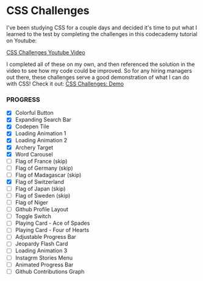 # CSS Challenges

I've been studying CSS for a couple days and decided it's time to put what I learned to the test by completing the challenges in this codecademy tutorial on Youtube: 

[CSS Challenges Youtube Video](https://www.youtube.com/watch?v=TzuWIHGFKCQ&list=TLPQMDQwODIwMjXvaTXlnE9G5g&index=4)

I completed all of these on my own, and then referenced the solution in the video to see how my code could be improved. So for any hiring managers out there, these challenges serve a good demonstration of what I can do with CSS! Check it out: [CSS Challenges: Demo](https://kilian-zindel.github.io/css_challenges/)

### PROGRESS
- [x] Colorful Button 
- [x] Expanding Search Bar 
- [x] Codepen Tile 
- [x] Loading Animation 1
- [x] Loading Animation 2
- [x] Archery Target 
- [x] Word Carousel 
- [ ] Flag of France (skip) 
- [ ] Flag of Germany (skip) 
- [ ] Flag of Madagascar (skip)
- [x] Flag of Switzerland 
- [ ] Flag of Japan (skip) 
- [ ] Flag of Sweden (skip) 
- [ ] Flag of Niger 
- [ ] Github Profile Layout 
- [ ] Toggle Switch 
- [ ] Playing Card - Ace of Spades 
- [ ] Playing Card - Four of Hearts 
- [ ] Adjustable Progress Bar 
- [ ] Jeopardy Flash Card 
- [ ] Loading Animation 3
- [ ] Instagrm Stories Menu 
- [ ] Animated Progress Bar 
- [ ] Github Contributions Graph 
